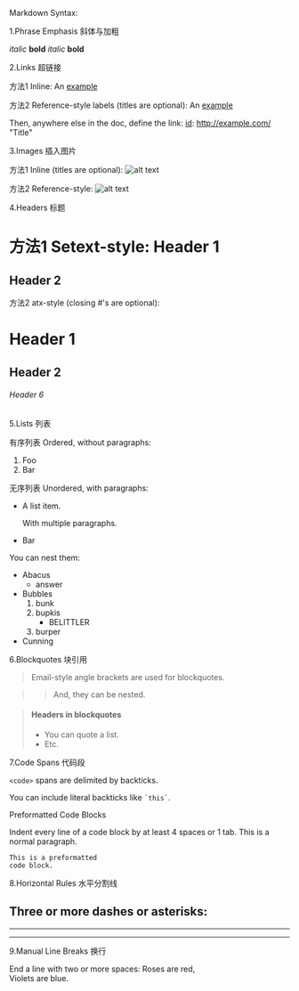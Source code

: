 Markdown Syntax:


1.Phrase Emphasis 斜体与加粗

*italic*   **bold**
_italic_   __bold__

2.Links 超链接

方法1 Inline:
An [example](http://url.com/ "Title")

方法2 Reference-style labels (titles are optional):
An [example][id]

Then, anywhere else in the doc, define the link:
[id]: http://example.com/  "Title"

3.Images 插入图片

方法1 Inline (titles are optional):
![alt text](/path/img.jpg "Title")

方法2 Reference-style:
![alt text][id]

[id]: /url/to/img.jpg "Title"

4.Headers 标题

方法1 Setext-style:
Header 1
========

Header 2
--------

方法2 atx-style (closing #'s are optional):
# Header 1 #

## Header 2 ##

###### Header 6

5.Lists 列表

有序列表 Ordered, without paragraphs:
1.  Foo
2.  Bar

无序列表 Unordered, with paragraphs:
*   A list item.

    With multiple paragraphs.

*   Bar

You can nest them:
*   Abacus
    * answer
*   Bubbles
    1.  bunk
    2.  bupkis
        * BELITTLER
    3. burper
*   Cunning

6.Blockquotes 块引用

> Email-style angle brackets
> are used for blockquotes.

> > And, they can be nested.

> #### Headers in blockquotes
> 
> * You can quote a list.
> * Etc.

7.Code Spans 代码段

`<code>` spans are delimited by backticks.

You can include literal backticks
like `` `this` ``.

Preformatted Code Blocks

Indent every line of a code block by at least 4 spaces or 1 tab.
This is a normal paragraph.

    This is a preformatted
    code block.

8.Horizontal Rules 水平分割线

Three or more dashes or asterisks:
---

* * *

- - - - 

9.Manual Line Breaks 换行

End a line with two or more spaces:
Roses are red,   
Violets are blue.
